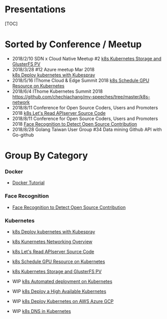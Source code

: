 Presentations
====

[TOC]

# Sorted by Conference / Meetup

- 2018/2/10	SDN x Cloud Native Meetup #2
[k8s Kubernetes Storage and GlusterFS PV](https://github.com/chechiachang/my-speeches/tree/master/k8s-storage-and-glusterf)
- 2018/3/28	#12 Azure meetup Mar 2018	
[k8s Deploy kubernetes with Kubespray](https://github.com/chechiachang/my-speeches/tree/master/k8s-kubespray-deploy-kubernetes-with-ansible)
- 2018/5/16	IThome Cloud & Edge Summit 2018
[k8s Schedule GPU Resource on Kubernetes](https://github.com/chechiachang/my-speeches/tree/master/k8s-schedule-gpu-jobs)
- 2018/6/4	IThome Kubernetes Summit 2018
https://github.com/chechiachang/my-speeches/tree/master/k8s-network
- 2018/8/11	Conference for Open Source Coders, Users and Promoters 2018
[k8s Let's Read APIserver Source Code](https://github.com/chechiachang/my-speeches/tree/master/k8s-read-source-code-apiserver)
- 2018/8/11	Conference for Open Source Coders, Users and Promoters 2018
[Face Recognition to Detect Open Source Contribution](https://github.com/chechiachang/my-speeches/tree/master/fr-ar-open-source-power-detector)
- 2018/8/28	Golang Taiwan User Group #34
Data mining Github API with Go-github

# Group By Category

### Docker 

- [Docker Tutorial](https://github.com/chechiachang/my-speeches/tree/master/docker-tutorial)

### Face Recognition

- [Face Recognition to Detect Open Source Contribution](https://github.com/chechiachang/my-speeches/tree/master/fr-ar-open-source-power-detector)

### Kubernetes

- [k8s Deploy kubernetes with Kubespray](https://github.com/chechiachang/my-speeches/tree/master/k8s-kubespray-deploy-kubernetes-with-ansible)

- [k8s Kunernetes Networking Overview](https://github.com/chechiachang/my-speeches/tree/master/k8s-network)

- [k8s Let's Read APIserver Source Code](https://github.com/chechiachang/my-speeches/tree/master/k8s-read-source-code-apiserver)

- [k8s Schedule GPU Resource on Kubernetes](https://github.com/chechiachang/my-speeches/tree/master/k8s-schedule-gpu-jobs)

- [k8s Kubernetes Storage and GlusterFS PV](https://github.com/chechiachang/my-speeches/tree/master/k8s-storage-and-glusterf)

- WIP [k8s Automated deployment on Kubernetes](https://github.com/chechiachang/my-speeches/tree/master/k8s-automated-container-deployment)

- WIP [k8s Deploy a High Available Kubernetes](https://github.com/chechiachang/my-speeches/tree/master/k8s-deploy-ha)

- WIP [k8s Deploy Kubernetes on AWS Azure GCP](https://github.com/chechiachang/my-speeches/tree/master/k8s-deploy-on-aws-azure-gcp)

- WIP [k8s DNS in Kubernetes](https://github.com/chechiachang/my-speeches/tree/master/k8s-kubedns)
